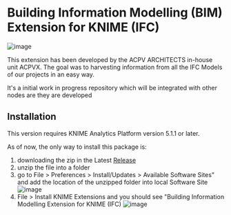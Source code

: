 # Building Information Modelling (BIM) Extension for KNIME (IFC)

  
![image](https://github.com/acpvarchitects/CVP.App.Knime.BIM/assets/26569178/f3c38376-4329-4d02-94d6-4d91beb9969f)



This extension has been developed by the ACPV ARCHITECTS in-house unit ACPVX. The goal was to harvesting information from all the IFC Models of our projects in an easy way.

It's a initial work in progress repository which will be integrated with other nodes are they are developed

## Installation

This version requires KNIME Analytics Platform version 5.1.1 or later.

As of now, the only way to install this package is: 
1. downloading the zip in the Latest [Release](https://github.com/acpvarchitects/CVP.App.Knime.BIM/releases/tag/1.0.0)
2. unzip the file into a folder
3. go to File > Preferences > Install/Updates > Available Software Sites" and add the location of the unzipped folder into local Software Site
 ![image](https://github.com/acpvarchitects/CVP.App.Knime.BIM/assets/26569178/7a502a45-2fd3-4bff-80b1-6d7e8dca3264)
4. File > Install KNIME Extensions and you should see "Building Information Modelling Extension for KNIME (IFC) 
   ![image](https://github.com/acpvarchitects/CVP.App.Knime.BIM/assets/26569178/f7affae4-5a6a-4687-a0a3-822bc522c53f)



